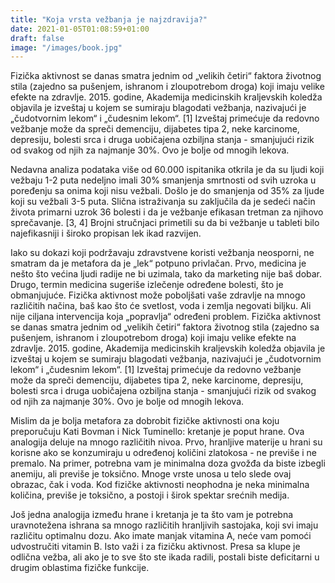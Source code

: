 ```yaml
---
title: "Koja vrsta vežbanja je najzdravija?"
date: 2021-01-05T01:08:59+01:00
draft: false
image: "/images/book.jpg"
---
```


Fizička aktivnost se danas smatra jednim od „velikih četiri“ faktora životnog stila (zajedno sa pušenjem, ishranom i zloupotrebom droga) koji imaju velike efekte na zdravlje. 2015. godine, Akademija medicinskih kraljevskih koledža objavila je izveštaj u kojem se sumiraju blagodati vežbanja, nazivajući je „čudotvornim lekom“ i „čudesnim lekom“. [1] Izveštaj primećuje da redovno vežbanje može da spreči demenciju, dijabetes tipa 2, neke karcinome, depresiju, bolesti srca i druga uobičajena ozbiljna stanja - smanjujući rizik od svakog od njih za najmanje 30%. Ovo je bolje od mnogih lekova.

Nedavna analiza podataka više od 60.000 ispitanika otkrila je da su ljudi koji vežbaju 1-2 puta nedeljno imali 30% smanjenja smrtnosti od svih uzroka u poređenju sa onima koji nisu vežbali. Došlo je do smanjenja od 35% za ljude koji su vežbali 3-5 puta.  Slična istraživanja su zaključila da je sedeći način života primarni uzrok 36 bolesti i da je vežbanje efikasan tretman za njihovo sprečavanje. [3, 4] Brojni stručnjaci primetili su da bi vežbanje u tableti bilo najefikasniji i široko propisan lek ikad razvijen.

Iako su dokazi koji podržavaju zdravstvene koristi vežbanja neosporni, ne smatram da je metafora da je „lek“ potpuno privlačan. Prvo, medicina je nešto što većina ljudi radije ne bi uzimala, tako da marketing nije baš dobar. Drugo, termin medicina sugeriše izlečenje određene bolesti, što je obmanjujuće. Fizička aktivnost može poboljšati vaše zdravlje na mnogo različitih načina, baš kao što će svetlost, voda i zemlja negovati biljku. Ali nije ciljana intervencija koja „popravlja“ određeni problem.
Fizička aktivnost se danas smatra jednim od „velikih četiri“ faktora životnog stila (zajedno sa pušenjem, ishranom i zloupotrebom droga) koji imaju velike efekte na zdravlje. 2015. godine, Akademija medicinskih kraljevskih koledža objavila je izveštaj u kojem se sumiraju blagodati vežbanja, nazivajući je „čudotvornim lekom“ i „čudesnim lekom“. [1] Izveštaj primećuje da redovno vežbanje može da spreči demenciju, dijabetes tipa 2, neke karcinome, depresiju, bolesti srca i druga uobičajena ozbiljna stanja - smanjujući rizik od svakog od njih za najmanje 30%. Ovo je bolje od mnogih lekova.

Mislim da je bolja metafora za dobrobit fizičke aktivnosti ona koju preporučuju Kati Bovman i Nick Tuminello: kretanje je poput hrane. Ova analogija deluje na mnogo različitih nivoa. Prvo, hranljive materije u hrani su korisne ako se konzumiraju u određenoj količini zlatokosa - ne previše i ne premalo. Na primer, potrebna vam je minimalna doza gvožđa da biste izbegli anemiju, ali previše je toksično. Mnoge vrste unosa u telo slede ovaj obrazac, čak i voda. Kod fizičke aktivnosti neophodna je neka minimalna količina, previše je toksično, a postoji i širok spektar srećnih medija.

Još jedna analogija između hrane i kretanja je ta što vam je potrebna uravnotežena ishrana sa mnogo različitih hranljivih sastojaka, koji svi imaju različitu optimalnu dozu. Ako imate manjak vitamina A, neće vam pomoći udvostručiti vitamin B. Isto važi i za fizičku aktivnost. Presa sa klupe je odlična vežba, ali ako je to sve što ste ikada radili, postali biste deficitarni u drugim oblastima fizičke funkcije.
